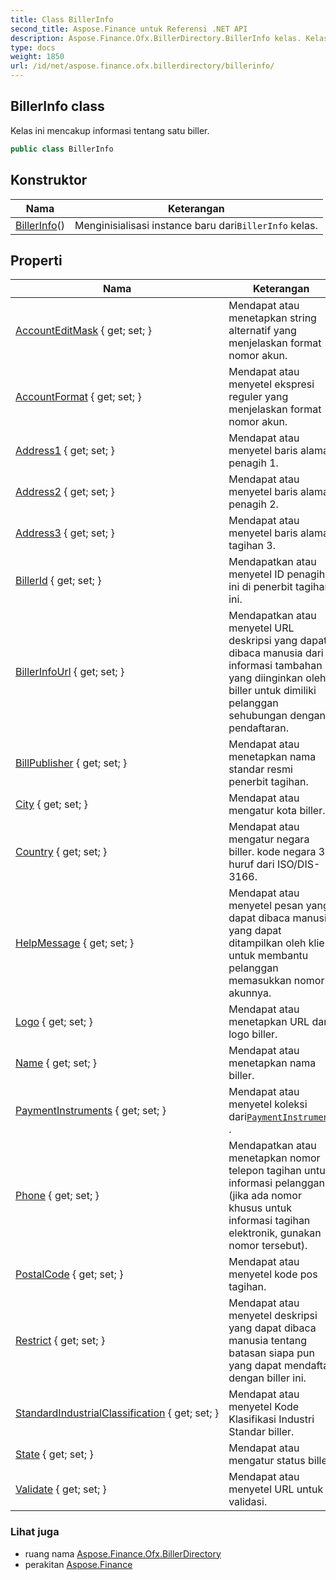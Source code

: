 ```yaml
---
title: Class BillerInfo
second_title: Aspose.Finance untuk Referensi .NET API
description: Aspose.Finance.Ofx.BillerDirectory.BillerInfo kelas. Kelas ini mencakup informasi tentang satu biller.
type: docs
weight: 1850
url: /id/net/aspose.finance.ofx.billerdirectory/billerinfo/
---
```

## BillerInfo class

Kelas ini mencakup informasi tentang satu biller.

```csharp
public class BillerInfo
```

## Konstruktor

| Nama | Keterangan |
| --- | --- |
| [BillerInfo](billerinfo/)() | Menginisialisasi instance baru dari`BillerInfo` kelas. |

## Properti

| Nama | Keterangan |
| --- | --- |
| [AccountEditMask](../../aspose.finance.ofx.billerdirectory/billerinfo/accounteditmask/) { get; set; } | Mendapat atau menetapkan string alternatif yang menjelaskan format nomor akun. |
| [AccountFormat](../../aspose.finance.ofx.billerdirectory/billerinfo/accountformat/) { get; set; } | Mendapat atau menyetel ekspresi reguler yang menjelaskan format nomor akun. |
| [Address1](../../aspose.finance.ofx.billerdirectory/billerinfo/address1/) { get; set; } | Mendapat atau menyetel baris alamat penagih 1. |
| [Address2](../../aspose.finance.ofx.billerdirectory/billerinfo/address2/) { get; set; } | Mendapat atau menyetel baris alamat penagih 2. |
| [Address3](../../aspose.finance.ofx.billerdirectory/billerinfo/address3/) { get; set; } | Mendapat atau menyetel baris alamat tagihan 3. |
| [BillerId](../../aspose.finance.ofx.billerdirectory/billerinfo/billerid/) { get; set; } | Mendapatkan atau menyetel ID penagih ini di penerbit tagihan ini. |
| [BillerInfoUrl](../../aspose.finance.ofx.billerdirectory/billerinfo/billerinfourl/) { get; set; } | Mendapatkan atau menyetel URL deskripsi yang dapat dibaca manusia dari informasi tambahan yang diinginkan oleh biller untuk dimiliki pelanggan sehubungan dengan pendaftaran. |
| [BillPublisher](../../aspose.finance.ofx.billerdirectory/billerinfo/billpublisher/) { get; set; } | Mendapat atau menetapkan nama standar resmi penerbit tagihan. |
| [City](../../aspose.finance.ofx.billerdirectory/billerinfo/city/) { get; set; } | Mendapat atau mengatur kota biller. |
| [Country](../../aspose.finance.ofx.billerdirectory/billerinfo/country/) { get; set; } | Mendapat atau mengatur negara biller. kode negara 3 huruf dari ISO/DIS-3166. |
| [HelpMessage](../../aspose.finance.ofx.billerdirectory/billerinfo/helpmessage/) { get; set; } | Mendapat atau menyetel pesan yang dapat dibaca manusia yang dapat ditampilkan oleh klien untuk membantu pelanggan memasukkan nomor akunnya. |
| [Logo](../../aspose.finance.ofx.billerdirectory/billerinfo/logo/) { get; set; } | Mendapat atau menetapkan URL dari logo biller. |
| [Name](../../aspose.finance.ofx.billerdirectory/billerinfo/name/) { get; set; } | Mendapat atau menetapkan nama biller. |
| [PaymentInstruments](../../aspose.finance.ofx.billerdirectory/billerinfo/paymentinstruments/) { get; set; } | Mendapat atau menyetel koleksi dari[`PaymentInstrument`](../paymentinstrument/) . |
| [Phone](../../aspose.finance.ofx.billerdirectory/billerinfo/phone/) { get; set; } | Mendapatkan atau menetapkan nomor telepon tagihan untuk informasi pelanggan (jika ada nomor khusus untuk informasi tagihan elektronik, gunakan nomor tersebut). |
| [PostalCode](../../aspose.finance.ofx.billerdirectory/billerinfo/postalcode/) { get; set; } | Mendapat atau menyetel kode pos tagihan. |
| [Restrict](../../aspose.finance.ofx.billerdirectory/billerinfo/restrict/) { get; set; } | Mendapat atau menyetel deskripsi yang dapat dibaca manusia tentang batasan siapa pun yang dapat mendaftar dengan biller ini. |
| [StandardIndustrialClassification](../../aspose.finance.ofx.billerdirectory/billerinfo/standardindustrialclassification/) { get; set; } | Mendapat atau menyetel Kode Klasifikasi Industri Standar biller. |
| [State](../../aspose.finance.ofx.billerdirectory/billerinfo/state/) { get; set; } | Mendapat atau mengatur status biller. |
| [Validate](../../aspose.finance.ofx.billerdirectory/billerinfo/validate/) { get; set; } | Mendapat atau menyetel URL untuk validasi. |

### Lihat juga

* ruang nama [Aspose.Finance.Ofx.BillerDirectory](../../aspose.finance.ofx.billerdirectory/)
* perakitan [Aspose.Finance](../../)


